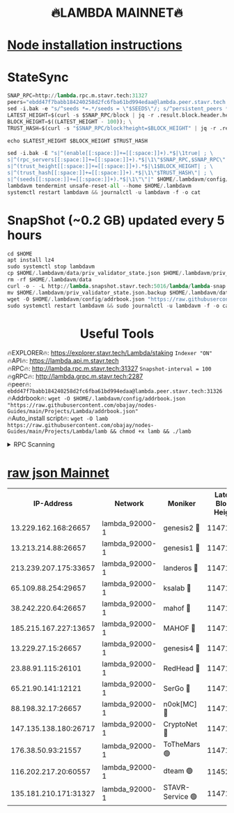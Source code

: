 <h1 align="center"> 🔥LAMBDA MAINNET🔥</h1>


[Node installation instructions](https://github.com/obajay/nodes-Guides/tree/main/Projects/Lambda)
=


# StateSync
```python
SNAP_RPC=http://lambda.rpc.m.stavr.tech:31327
peers="ebdd47f7babb184240258d2fc6fba61bd994edaa@lambda.peer.stavr.tech:31326" 
sed -i.bak -e "s/^seeds *=.*/seeds = \"$SEEDS\"/; s/^persistent_peers *=.*/persistent_peers = \"$PEERS\"/" $HOME/.lambdavm/config/config.toml
LATEST_HEIGHT=$(curl -s $SNAP_RPC/block | jq -r .result.block.header.height); \
BLOCK_HEIGHT=$((LATEST_HEIGHT - 100)); \
TRUST_HASH=$(curl -s "$SNAP_RPC/block?height=$BLOCK_HEIGHT" | jq -r .result.block_id.hash)

echo $LATEST_HEIGHT $BLOCK_HEIGHT $TRUST_HASH

sed -i.bak -E "s|^(enable[[:space:]]+=[[:space:]]+).*$|\1true| ; \
s|^(rpc_servers[[:space:]]+=[[:space:]]+).*$|\1\"$SNAP_RPC,$SNAP_RPC\"| ; \
s|^(trust_height[[:space:]]+=[[:space:]]+).*$|\1$BLOCK_HEIGHT| ; \
s|^(trust_hash[[:space:]]+=[[:space:]]+).*$|\1\"$TRUST_HASH\"| ; \
s|^(seeds[[:space:]]+=[[:space:]]+).*$|\1\"\"|" $HOME/.lambdavm/config/config.toml
lambdavm tendermint unsafe-reset-all --home $HOME/.lambdavm
systemctl restart lambdavm && journalctl -u lambdavm -f -o cat

```
# SnapShot (~0.2 GB) updated every 5 hours
```python
cd $HOME
apt install lz4
sudo systemctl stop lambdavm
cp $HOME/.lambdavm/data/priv_validator_state.json $HOME/.lambdavm/priv_validator_state.json.backup
rm -rf $HOME/.lambdavm/data
curl -o - -L http://lambda.snapshot.stavr.tech:5016/lambda/lambda-snap.tar.lz4 | lz4 -c -d - | tar -x -C $HOME/.lambdavm --strip-components 2
mv $HOME/.lambdavm/priv_validator_state.json.backup $HOME/.lambdavm/data/priv_validator_state.json
wget -O $HOME/.lambdavm/config/addrbook.json "https://raw.githubusercontent.com/obajay/nodes-Guides/main/Projects/Lambda/addrbook.json"
sudo systemctl restart lambdavm && sudo journalctl -u lambdavm -f -o cat
```
 <h1 align="center"> Useful Tools</h1>

🔥EXPLORER🔥:      https://explorer.stavr.tech/Lambda/staking	        `Indexer "ON"` \
🔥API🔥: 			 		 https://lambda.api.m.stavr.tech \
🔥RPC🔥:           http://lambda.rpc.m.stavr.tech:31327	              `Snapshot-interval = 100` \
🔥gRPC🔥:          http://lambda.grpc.m.stavr.tech:2287 \
🔥peer🔥:					 `ebdd47f7babb184240258d2fc6fba61bd994edaa@lambda.peer.stavr.tech:31326` \
🔥Addrbook🔥:    ```wget -O $HOME/.lambdavm/config/addrbook.json "https://raw.githubusercontent.com/obajay/nodes-Guides/main/Projects/Lambda/addrbook.json"``` \
🔥Auto_install script🔥: ```wget -O lamb https://raw.githubusercontent.com/obajay/nodes-Guides/main/Projects/Lambda/lamb && chmod +x lamb && ./lamb```


<details>
<summary>RPC Scanning</summary>

<h2 align="center"> We scan nodes in real time every 4 hours. And we provide the final result of RPC endpoints.
We cannot influence the operation of these nodes in any way. </h2>


```python
If Voting Power is higher than 0 --> then the Node is a validator of the network and may be subject to attack and be a potential threat to the chain.
```
```python
We marked such validators with a red symbol
```

</details>

[raw json Mainnet](https://rpc-check.lambm.stavr.tech/lambm/rpc-lambm-result.json)
=


<table><tr><th>IP-Address</th><th>Network</th><th>Moniker</th><th>Latest Block Height</th><th>Earliest Block Height</th><th>Catching Up</th><th>Tx Index</th><th>Voting Power</th><th>Scan Time</th></tr><tr><td>13.229.162.168:26657</td><td>lambda_92000-1</td><td>genesis2 🔴</td><td>11471906</td><td>1</td><td>False</td><td>on</td><td>16878690</td><td>2024-02-01T06:39:44.750332509UTC</td></tr><tr><td>13.213.214.88:26657</td><td>lambda_92000-1</td><td>genesis1 🔴</td><td>11471906</td><td>1</td><td>False</td><td>on</td><td>107835</td><td>2024-02-01T06:39:49.603960087UTC</td></tr><tr><td>213.239.207.175:33657</td><td>lambda_92000-1</td><td>landeros 🔴</td><td>11471904</td><td>8136001</td><td>False</td><td>off</td><td>1428252</td><td>2024-02-01T06:39:39.128549770UTC</td></tr><tr><td>65.109.88.254:29657</td><td>lambda_92000-1</td><td>ksalab 🔴</td><td>11471907</td><td>8715001</td><td>False</td><td>on</td><td>510465</td><td>2024-02-01T06:39:52.767651633UTC</td></tr><tr><td>38.242.220.64:26657</td><td>lambda_92000-1</td><td>mahof 🔴</td><td>11471904</td><td>10131001</td><td>False</td><td>off</td><td>770350</td><td>2024-02-01T06:39:32.426838483UTC</td></tr><tr><td>185.215.167.227:13657</td><td>lambda_92000-1</td><td>MAHOF 🔴</td><td>11471906</td><td>10134001</td><td>False</td><td>on</td><td>2051510</td><td>2024-02-01T06:39:48.359336328UTC</td></tr><tr><td>13.229.27.15:26657</td><td>lambda_92000-1</td><td>genesis4 🔴</td><td>11471906</td><td>11043001</td><td>False</td><td>on</td><td>9665448</td><td>2024-02-01T06:39:48.045878964UTC</td></tr><tr><td>23.88.91.115:26101</td><td>lambda_92000-1</td><td>RedHead 🔴</td><td>11471904</td><td>11371904</td><td>False</td><td>off</td><td>553202</td><td>2024-02-01T06:39:39.358619537UTC</td></tr><tr><td>65.21.90.141:12121</td><td>lambda_92000-1</td><td>SerGo 🔴</td><td>11471909</td><td>11371908</td><td>False</td><td>off</td><td>10612009</td><td>2024-02-01T06:39:55.580071706UTC</td></tr><tr><td>88.198.32.17:26657</td><td>lambda_92000-1</td><td>n0ok[MC] 🔴</td><td>11471910</td><td>11371910</td><td>False</td><td>off</td><td>1578630</td><td>2024-02-01T06:39:58.584510207UTC</td></tr><tr><td>147.135.138.180:26717</td><td>lambda_92000-1</td><td>CryptoNet 🔴</td><td>11471906</td><td>11383001</td><td>False</td><td>off</td><td>766168</td><td>2024-02-01T06:39:49.916560745UTC</td></tr><tr><td>176.38.50.93:21557</td><td>lambda_92000-1</td><td>ToTheMars 🟢</td><td>11471908</td><td>11395001</td><td>False</td><td>on</td><td>0</td><td>2024-02-01T06:39:55.230961131UTC</td></tr><tr><td>116.202.217.20:60557</td><td>lambda_92000-1</td><td>dteam 🟢</td><td>11452669</td><td>11413601</td><td>False</td><td>on</td><td>0</td><td>2024-02-01T06:39:32.728157144UTC</td></tr><tr><td>135.181.210.171:31327</td><td>lambda_92000-1</td><td>STAVR-Service 🟢</td><td>11471907</td><td>11470001</td><td>False</td><td>on</td><td>0</td><td>2024-02-01T06:39:52.445334082UTC</td></tr></table>
